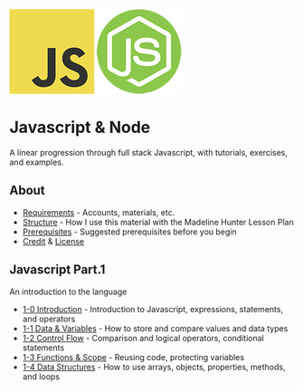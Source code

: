 
![js logo](assets/img/logos/logo-javascript-150w.png) ![node logo](assets/img/logos/logo-node-ltgreen-150w.png)

<h1>Javascript & Node</h1>

A linear progression through full stack Javascript, with tutorials, exercises, and examples.

## About

- [Requirements](ABOUT.md#requirements) - Accounts, materials, etc.
- [Structure](ABOUT.md#structure) - How I use this material with the Madeline Hunter Lesson Plan
- [Prerequisites](ABOUT.md#prerequisites) - Suggested prerequisites before you begin
- [Credit](ABOUT.md#credit) & [License](ABOUT.md#license)


## Javascript Part.1

An introduction to the language

- [1-0 Introduction](javascript-1/1-0-introduction/introduction.md) - Introduction to Javascript, expressions, statements, and operators
- [1-1 Data & Variables](javascript-1/1-1-variables/variables.md) - How to store and compare values and data types
- [1-2 Control Flow](javascript-1/1-2-control-flow/control-flow.md) - Comparison and logical operators, conditional statements
- [1-3 Functions & Scope](javascript-1/1-3-functions-scope/functions-scope.md) - Reusing code, protecting variables
- [1-4 Data Structures](javascript-1/1-4-data-structures/data-structures.md) - How to use arrays, objects, properties, methods, and loops
